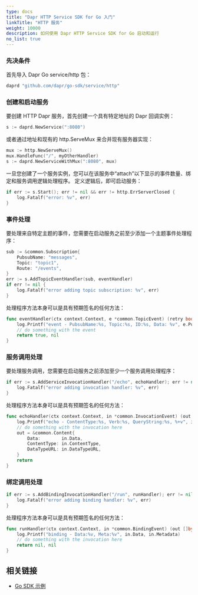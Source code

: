 ```yaml
---
type: docs
title: "Dapr HTTP Service SDK for Go 入门"
linkTitle: "HTTP 服务"
weight: 10000
description: 如何使用 Dapr HTTP Service SDK for Go 启动和运行
no_list: true
---
```


### 先决条件
首先导入 Dapr Go service/http 包：

```go
daprd "github.com/dapr/go-sdk/service/http"
```

### 创建和启动服务
要创建 HTTP Dapr 服务，首先创建一个具有特定地址的 Dapr 回调实例：

```go
s := daprd.NewService(":8080")
```

或者通过地址和现有的 http.ServeMux 来合并现有服务器实现：

```go
mux := http.NewServeMux()
mux.HandleFunc("/", myOtherHandler)
s := daprd.NewServiceWithMux(":8080", mux)
```

一旦您创建了一个服务实例，您可以在该服务中“attach”以下显示的事件数量、绑定和服务调用逻辑处理程序。 定义逻辑后，即可启动服务：

```go
if err := s.Start(); err != nil && err != http.ErrServerClosed {
    log.Fatalf("error: %v", err)
}
```

### 事件处理
要处理来自特定主题的事件，您需要在启动服务之前至少添加一个主题事件处理程序：

```go
sub := &common.Subscription{
    PubsubName: "messages",
    Topic: "topic1",
    Route: "/events",
}
err := s.AddTopicEventHandler(sub, eventHandler)
if err != nil {
    log.Fatalf("error adding topic subscription: %v", err)
}
```

处理程序方法本身可以是具有预期签名的任何方法：

```go
func eventHandler(ctx context.Context, e *common.TopicEvent) (retry bool, err error) {
    log.Printf("event - PubsubName:%s, Topic:%s, ID:%s, Data: %v", e.PubsubName, e.Topic, e.ID, e.Data)
    // do something with the event
    return true, nil
}
```

### 服务调用处理
要处理服务调用，您需要在启动服务之前添加至少一个服务调用处理程序：

```go
if err := s.AddServiceInvocationHandler("/echo", echoHandler); err != nil {
    log.Fatalf("error adding invocation handler: %v", err)
}
```

处理程序方法本身可以是具有预期签名的任何方法：


```go
func echoHandler(ctx context.Context, in *common.InvocationEvent) (out *common.Content, err error) {
    log.Printf("echo - ContentType:%s, Verb:%s, QueryString:%s, %+v", in.ContentType, in.Verb, in.QueryString, string(in.Data))
    // do something with the invocation here 
    out = &common.Content{
        Data:        in.Data,
        ContentType: in.ContentType,
        DataTypeURL: in.DataTypeURL,
    }
    return
}
```

### 绑定调用处理

```go
if err := s.AddBindingInvocationHandler("/run", runHandler); err != nil {
    log.Fatalf("error adding binding handler: %v", err)
}
```

处理程序方法本身可以是具有预期签名的任何方法：

```go
func runHandler(ctx context.Context, in *common.BindingEvent) (out []byte, err error) {
    log.Printf("binding - Data:%v, Meta:%v", in.Data, in.Metadata)
    // do something with the invocation here 
    return nil, nil
}
```
## 相关链接
- [Go SDK 示例](https://github.com/dapr/go-sdk/tree/main/examples)
